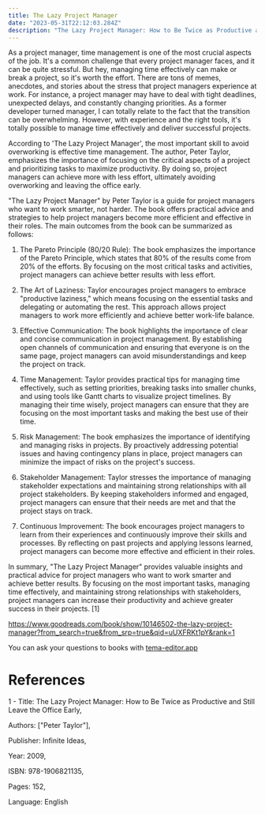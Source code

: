 ```yaml
---
title: The Lazy Project Manager
date: "2023-05-31T22:12:03.284Z"
description: "The Lazy Project Manager: How to Be Twice as Productive and Still Leave the Office Early is a book written by Peter Taylor. It provides insights and strategies on how to increase productivity in project management while maintaining a healthy work-life balance. The book offers practical tips and techniques for managing projects more efficiently and effectively, allowing project managers to achieve their goals and still have time for personal pursuits."
---
```


As a project manager, time management is one of the most crucial aspects of the job. It's a common challenge that every project manager faces, and it can be quite stressful. But hey, managing time effectively can make or break a project, so it's worth the effort. There are tons of memes, anecdotes, and stories about the stress that project managers experience at work. For instance, a project manager may have to deal with tight deadlines, unexpected delays, and constantly changing priorities. As a former developer turned manager, I can totally relate to the fact that the transition can be overwhelming. However, with experience and the right tools, it's totally possible to manage time effectively and deliver successful projects.

According to 'The Lazy Project Manager', the most important skill to avoid overworking is effective time management. The author, Peter Taylor, emphasizes the importance of focusing on the critical aspects of a project and prioritizing tasks to maximize productivity. By doing so, project managers can achieve more with less effort, ultimately avoiding overworking and leaving the office early.

"The Lazy Project Manager" by Peter Taylor is a guide for project managers who want to work smarter, not harder. The book offers practical advice and strategies to help project managers become more efficient and effective in their roles. The main outcomes from the book can be summarized as follows:

1. The Pareto Principle (80/20 Rule): The book emphasizes the importance of the Pareto Principle, which states that 80% of the results come from 20% of the efforts. By focusing on the most critical tasks and activities, project managers can achieve better results with less effort.

2. The Art of Laziness: Taylor encourages project managers to embrace "productive laziness," which means focusing on the essential tasks and delegating or automating the rest. This approach allows project managers to work more efficiently and achieve better work-life balance.

3. Effective Communication: The book highlights the importance of clear and concise communication in project management. By establishing open channels of communication and ensuring that everyone is on the same page, project managers can avoid misunderstandings and keep the project on track.

4. Time Management: Taylor provides practical tips for managing time effectively, such as setting priorities, breaking tasks into smaller chunks, and using tools like Gantt charts to visualize project timelines. By managing their time wisely, project managers can ensure that they are focusing on the most important tasks and making the best use of their time.

5. Risk Management: The book emphasizes the importance of identifying and managing risks in projects. By proactively addressing potential issues and having contingency plans in place, project managers can minimize the impact of risks on the project's success.

6. Stakeholder Management: Taylor stresses the importance of managing stakeholder expectations and maintaining strong relationships with all project stakeholders. By keeping stakeholders informed and engaged, project managers can ensure that their needs are met and that the project stays on track.

7. Continuous Improvement: The book encourages project managers to learn from their experiences and continuously improve their skills and processes. By reflecting on past projects and applying lessons learned, project managers can become more effective and efficient in their roles.

In summary, "The Lazy Project Manager" provides valuable insights and practical advice for project managers who want to work smarter and achieve better results. By focusing on the most important tasks, managing time effectively, and maintaining strong relationships with stakeholders, project managers can increase their productivity and achieve greater success in their projects. [1]

https://www.goodreads.com/book/show/10146502-the-lazy-project-manager?from_search=true&from_srp=true&qid=uUXFRKt1pY&rank=1

You can ask your questions to books with [tema-editor.app](https://wwww.tema-editor.app)

# References

1 - Title: The Lazy Project Manager: How to Be Twice as Productive and Still Leave the Office Early,

Authors: ["Peter Taylor"],

Publisher: Infinite Ideas,

Year: 2009,

ISBN: 978-1906821135,

Pages: 152,

Language: English